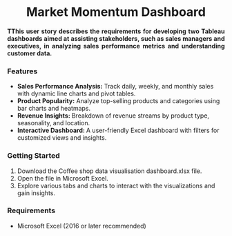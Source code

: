 <h1 align="center">  Market Momentum Dashboard </h1>
<p align="justify"><b>TThis user story describes the requirements for developing two Tableau dashboards aimed at assisting stakeholders, 
  such as sales managers and executives, in analyzing sales performance metrics and understanding customer data.</b> </p>
<h3>Features</h3>
<ul>
  <li><b>Sales Performance Analysis:</b>  Track daily, weekly, and monthly sales with dynamic line charts and pivot tables.</li>
  <li><b>Product Popularity:</b> Analyze top-selling products and categories using bar charts and heatmaps.</li>
  <li><b>Revenue Insights: </b>  Breakdown of revenue streams by product type, seasonality, and location.</li>
  <li><b>Interactive Dashboard: </b> A user-friendly Excel dashboard with filters for customized views and insights.</li>
</ul>
<h3>Getting Started</h3>
<ol>
  <li>Download the Coffee shop data visualisation dashboard.xlsx file.</li>
  <li>Open the file in Microsoft Excel.</li>
  <li>Explore various tabs and charts to interact with the visualizations and gain insights.</li>
</ol>
<h3>Requirements</h3>
<ul>
  <li>Microsoft Excel (2016 or later recommended)</li>
</ul>
